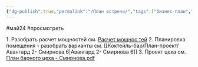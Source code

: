 ```yaml
---
{"dg-publish":true,"permalink":"/План встречи/","tags":["бизнес-план","бар"]}
---
```


#май24  #просмотреть 

1. Разобрать расчет мощностей см. [Расчет мощнос тей](https://docs.google.com/spreadsheets/d/1RpLufn0_UpnHjsMCm6jz4dCaOyg_QnTN/edit?usp=drive_link&ouid=103697684513084613385&rtpof=true&sd=true)
2. Планировка помещения - разобрать варианты см. [[Коктейль-бар/План-проект/Авангард 2- Смирнова 6\|Авангард 2- Смирнова 6]]
3. Проект цеха  см. [План барного цеха - Смирнова.pdf](https://www.dropbox.com/scl/fi/76bjs4bj1hcycyutby6qi/.pdf?rlkey=8htfxqejyun4u0ovqqaxcjnif&dl=0)
